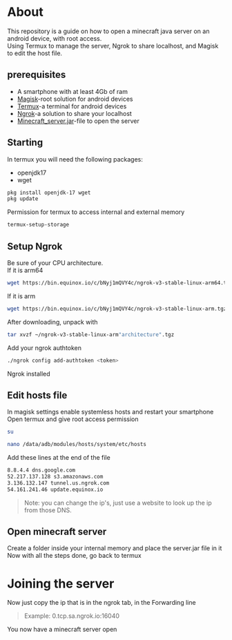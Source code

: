 # About
This repository is a guide on how to open a minecraft java server on an android device, with root access.   
Using Termux to manage the server, Ngrok to share localhost, and Magisk to edit the host file.

## prerequisites
- A smartphone with at least 4Gb of ram
- [Magisk](https://github.com/topjohnwu/Magisk)-root solution for android devices
- [Termux](https://github.com/termux/termux-app)-a terminal for android devices
- [Ngrok](https://ngrok.com/download)-a solution to share your localhost
- [Minecraft_server.jar](https://www.minecraft.net/en-us/download/server)-file to open the server
## Starting
In termux you will need the following packages:
- openjdk17
- wget
```sh
pkg install openjdk-17 wget
pkg update 
```
Permission for termux to access internal and external memory
```sh
termux-setup-storage
```
## Setup Ngrok   
Be sure of your CPU architecture.   
If it is arm64 
```sh
wget https://bin.equinox.io/c/bNyj1mQVY4c/ngrok-v3-stable-linux-arm64.tgz
```
If it is arm 
```sh
wget https://bin.equinox.io/c/bNyj1mQVY4c/ngrok-v3-stable-linux-arm.tgz
```
After downloading, unpack with   
```sh
tar xvzf ~/ngrok-v3-stable-linux-arm"architecture".tgz
```
Add your ngrok authtoken
```sh
./ngrok config add-authtoken <token>
```
Ngrok installed
## Edit hosts file
In magisk settings enable systemless hosts and restart your smartphone   
Open termux and give root access permission
```sh
su
```
```sh
nano /data/adb/modules/hosts/system/etc/hosts
```
Add these lines at the end of the file
```sh
8.8.4.4 dns.google.com
52.217.137.128 s3.amazonaws.com
3.136.132.147 tunnel.us.ngrok.com
54.161.241.46 update.equinox.io
```
> Note: you can change the ip's, just use a website to look up the ip from those DNS.
## Open minecraft server
Create a folder inside your internal memory and place the server.jar file in it   
Now with all the steps done, go back to termux

# Joining the server
Now just copy the ip that is in the ngrok tab, in the Forwarding line
> Example: 0.tcp.sa.ngrok.io:16040

You now have a minecraft server open